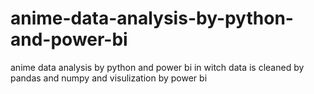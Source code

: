 # anime-data-analysis-by-python-and-power-bi
anime data analysis by python and power bi in witch data is cleaned by pandas and numpy and visulization by power bi

